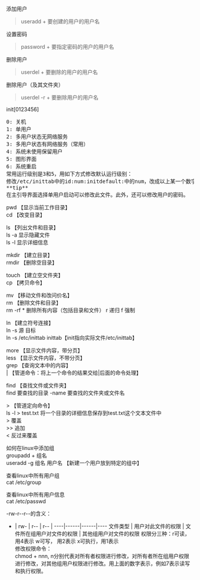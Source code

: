 添加用户 
> useradd + 要创建的用户的用户名

设置密码
> password + 要指定密码的用户的用户名

删除用户
> userdel + 要删除的用户的用户名

删除用户（及其文件夹）
> userdel -r + 要删除用户的用户名

init[0123456]
<pre>
0: 关机
1: 单用户
2: 多用户状态无网络服务
3: 多用户状态有网络服务（常用）
4: 系统未使用保留用户
5: 图形界面
6: 系统重启
常用运行级别是3和5，用如下方式修改默认运行级别：
修改/etc/inittab中的id:num:initdefault:中的num，改成以上某一个数字即可
**tip**
在主引导界面选择单用户启动可以修改此文件。此外，还可以修改用户的密码。
</pre>

pwd     【显示当前工作目录】  
cd      【改变目录】

ls      【列出文件和目录】  
ls -a    显示隐藏文件  
ls -l    显示详细信息

mkdir   【建立目录】  
rmdir   【删除空目录】  

touch   【建立空文件夹】  
cp      【拷贝命令】  

mv      【移动文件和改问价名】  
rm      【删除文件和目录】  
rm -rf * 删除所有内容（包括目录和文件） r 递归 f 强制  

ln      【建立符号连接】  
ln -s 源 目标  
ln -s /etc/inittab inittab【init指向实际文件/etc/inittab】  

more    【显示文件内容，带分页】  
less    【显示文件内容，不带分页】  
grep    【查询文本中的内容】    
|       【管道命令：将上一个命令的结果交给|后面的命令处理】  

find    【查找文件或文件夹】  
find 要查找的目录 -name 要查找的文件夹或文件名  

\>      【管道定向命令】   
ls -l \> test.txt  将一个目录的详细信息保存到test.txt这个文本文件中   
\>        覆盖  
\>\>       追加   
\<        反过来覆盖   


如何在linux中添加组  
groupadd + 组名    
useradd -g 组名 用户名 【新建一个用户放到特定的组中】  

查看linux中所有用户组  
cat /etc/group  

查看linux中所有用户信息  
cat /etc/passwd  

-rw-r--r--的含义：  
- | rw- | r-- | r-- |
----|------|------|----
文件类型 | 用户对此文件的权限  | 文件所在组用户对文件的权限 | 其他组用户对文件的权限
权限分三种：r可读，用4表示 w可写， 用2表示 x可执行，用1表示  
修改权限命令：  
chmod + nnn, n分别代表对所有者权限进行修改，对所有者所在组用户权限进行修改，对其他组用户权限进行修改。用上面的数字表示，例如7表示读写和执行权限。

